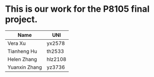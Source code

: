 # This is our work for the P8105 final project.

Name            | UNI
--------------- | -------------
Vera Xu         | yx2578
Tianheng Hu     | th2533
Helen Zhang     | hlz2108
Yuanxin Zhang   | yz3736
